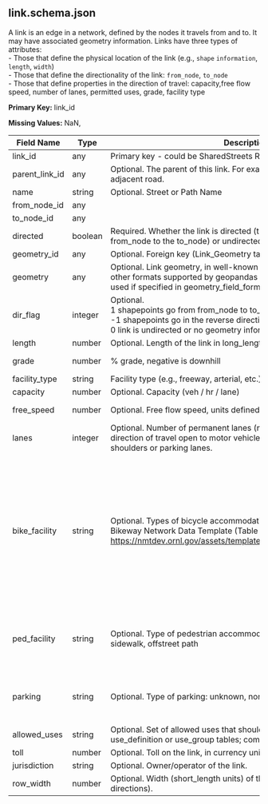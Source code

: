 ## link.schema.json

A link is an edge in a network, defined by the nodes it travels from and to. It may have associated geometry information. Links have three types of attributes:<br>  - Those that define the physical location of the link (e.g., `shape` `information`, `length`, `width`)<br>  - Those that define the directionality of the link: `from_node`, `to_node`<br>  - Those that define properties in the direction of travel: capacity,free flow speed, number of lanes, permitted uses, grade, facility type

**Primary Key:** link_id

**Missing Values:** NaN, 

| Field Name     | Type   | Description                                                                                    | Constraints                                                 | Foreign Key         |
| -------------- | ------ | ---------------------------------------------------------------------------------------------- | ----------------------------------------------------------- | ------------------- |
| link_id         | any    | Primary key - could be SharedStreets Reference ID                                              | required: True                                             |                     |
| parent_link_id  | any    | Optional. The parent of this link. For example,for a sidewalk, this is the adjacent road.      |                                                            | .link_id            |
| name            | string | Optional. Street or Path Name                                                                  |                                                            |                     |
| from_node_id    | any    |                                                                                                | required: True                                             | node.node_id        |
| to_node_id      | any    |                                                                                                | required: True                                             | node.node_id        |
| directed        | boolean | Required. Whether the link is directed (travel only occurs from the from_node to the to_node) or undirected. |                                                            |                     |
| geometry_id     | any    | Optional. Foreign key (Link_Geometry table).                                                   |                                                            | geometry.geometry_id |
| geometry        | any    | Optional. Link geometry, in well-known text (WKT) format. Optionally, other formats supported by geopandas (GeoJSON, PostGIS) may be used if specified in geometry_field_format in gmns.spec.json |                                                            |                     |
| dir_flag        | integer | Optional. <br>1  shapepoints go from from_node to to_node;<br>-1 shapepoints go in the reverse direction;<br>0  link is undirected or no geometry information is provided. | enum: [-1, 0, 1]                                           |                     |
| length          | number | Optional. Length of the link in long_length units                                              | minimum: 0                                                 |                     |
| grade           | number | % grade, negative is downhill                                                                  | maximum: 100, minimum: -100                                |                     |
| facility_type   | string | Facility type (e.g., freeway, arterial, etc.)                                                  |                                                            |                     |
| capacity        | number | Optional. Capacity (veh / hr / lane)                                                           | minimum: 0                                                 |                     |
| free_speed      | number | Optional. Free flow speed, units defined by config file                                        | minimum: 0, maximum: 200                                   |                     |
| lanes           | integer | Optional. Number of permanent lanes (not including turn pockets) in the direction of travel open to motor vehicles. It does not include bike lanes, shoulders or parking lanes. | minimum: 0                                                 |                     |
| bike_facility   | string | Optional. Types of bicycle accommodation based on the National Bikeway Network Data Template (Table 1-A at https://nmtdev.ornl.gov/assets/templates/NBN_DataTemplates_final.pdf) | enum: ['unseparated bike lane', 'buffered bike lane', 'separated bike lane', 'counter-flow bike lane', 'paved shoulder', 'shared lane', 'shared use path', 'off-road unpaved trail', 'other', 'none'] |                     |
| ped_facility    | string | Optional. Type of pedestrian accommodation: unknown, none, shoulder, sidewalk, offstreet path  | enum: ['unknown', 'none', 'shoulder', 'sidewalk', 'offstreet_path'] |                     |
| parking         | string | Optional. Type of parking: unknown, none, parallel, angle, other                               | enum: ['unknown', 'none', 'parallel', 'angle', 'other']    |                     |
| allowed_uses    | string | Optional. Set of allowed uses that should appear in either the use_definition or use_group tables; comma-separated. |                                                            |                     |
| toll            | number | Optional.  Toll on the link, in currency units.                                                |                                                            |                     |
| jurisdiction    | string | Optional.  Owner/operator of the link.                                                         |                                                            |                     |
| row_width       | number | Optional. Width (short_length units) of the entire right-of-way (both directions).             | minimum: 0                                                 |                     |